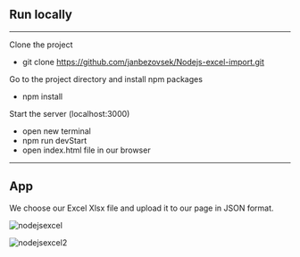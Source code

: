 ## Run locally

---


Clone the project

- git clone https://github.com/janbezovsek/Nodejs-excel-import.git

Go to the project directory and install npm packages

- npm install

Start the server (localhost:3000)

- open new terminal
- npm run devStart
- open index.html file in our browser

---


## App



We choose our Excel Xlsx file and upload it to our page in JSON format.



![nodejsexcel](https://github.com/user-attachments/assets/49aa5dc4-2043-4d8e-b6d9-8c90652d7fd3)



![nodejsexcel2](https://github.com/user-attachments/assets/76fe3758-d560-4dc8-8fa9-1b2e5ca920a7)




